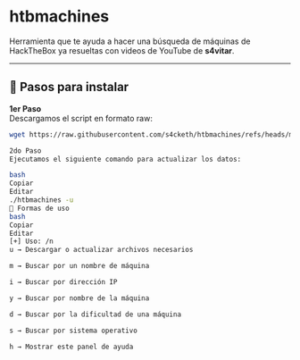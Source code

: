 # htbmachines

Herramienta que te ayuda a hacer una búsqueda de máquinas de HackTheBox ya resueltas con videos de YouTube de **s4vitar**.

---

## 🔧 Pasos para instalar

**1er Paso**  
Descargamos el script en formato raw:

```bash
wget https://raw.githubusercontent.com/s4cketh/htbmachines/refs/heads/main/htbmachines.sh

2do Paso
Ejecutamos el siguiente comando para actualizar los datos:

bash
Copiar
Editar
./htbmachines -u
📌 Formas de uso
bash
Copiar
Editar
[+] Uso: /n
u → Descargar o actualizar archivos necesarios

m → Buscar por un nombre de máquina

i → Buscar por dirección IP

y → Buscar por nombre de la máquina

d → Buscar por la dificultad de una máquina

s → Buscar por sistema operativo

h → Mostrar este panel de ayuda

